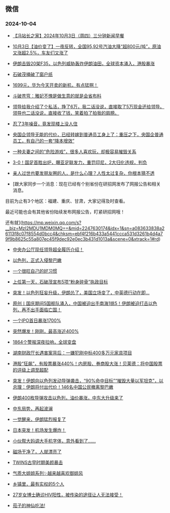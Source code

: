 ## 微信 
### 2024-10-04

+ [【冯站长之家】2024年10月3日（周四）三分钟新闻早餐](https://mp.weixin.qq.com/s?__biz=MzA5OTQyMDgyOQ==&mid=2652723878&idx=1&sn=97a68c3e3a9dbf072115c108f9f804ce&chksm=8a8c82bb638a7e29d087365c0d9cd813968901fb3e9c007e195547b98ae6322bc8ef9bcabf5a&scene=0&xtrack=1#rd)

+ [10月3日【油价变了】一夜反转，全国95,92号汽油大降“超800元/吨”，原油又涨超2.5%，车友们又涨了](https://mp.weixin.qq.com/s?__biz=MzIwODg4MDM1NQ==&mid=2247514319&idx=2&sn=3ca7c7b1bc4f88881c9d0896c1f6d68e&chksm=96f3fcd9a6ed324e19602ed9f08ded2a55bea5ef1553ec7a1953a3d48ba06f8b9334f08b6da6&scene=0&xtrack=1#rd)

+ [伊朗击毁20架F35，以色列威胁轰炸伊朗油田，全球资本涌入，港股暴涨](https://mp.weixin.qq.com/s?__biz=MjM5Njg1OTQ3Mg==&mid=2653405706&idx=1&sn=0e7c812b40e22f830c0e85b69702f867&chksm=bc88d8b543314fc7e291defa02ed7dfdad30e8b62ec57ac295e44c052a06b27cbe76cffa5215&scene=0&xtrack=1#rd)

+ [石破茂捅破了窗户纸](https://mp.weixin.qq.com/s?__biz=MjM5Njc3NDQ0Mg==&mid=2667132085&idx=1&sn=c7d6d85e1281f62fe99326f327ad6a91&chksm=bc2eabeb057f2d4fb2791dd9dad63824cc88a5008e0d752b43ed33d01e80a42c75a9d2a64825&scene=0&xtrack=1#rd)

+ [1699元，华为今天开卖的新机，有点猛啊！](https://mp.weixin.qq.com/s?__biz=MzIwMzIwOTgwOA==&mid=2247515845&idx=1&sn=acdad866ebdcbefc9448eb0036eea82e&chksm=976fbd4b5efd85f6ccea0cc575edca8b106d3440d24068aee999c66e95a0000889d65ba902ea&scene=0&xtrack=1#rd)

+ [斗破苍穹：雅妃不愧是做生意的就是会省布料](https://mp.weixin.qq.com/s?__biz=MzI5Mjc5MzM4Mw==&mid=2247522770&idx=2&sn=fbf6e9de4d8bd7acff963422d90a547e&chksm=ed98267c187639f115ca9295147158db836aebc51b37eb4b722bf3fcbc8882561f825f2abad8&scene=0&xtrack=1#rd)

+ [领导给我介绍了个私活，挣了6万，我二话没说，直接取了5万现金还给领导。领导也二话没说，直接收了钱，笑着拍了拍我的肩膀。](http://mp.weixin.qq.com/s?__biz=MzA3ODkwNDEyNw==&mid=2448174276&idx=1&sn=51fdcce6750c70a858103a156deb6530&chksm=8a2902ff27eac6179b0f5a8a50b9cf7d275420a7734359f0789713bbab46fc93c4541eb96739&scene=126&sessionid=0#rd)

+ [忍了3年噪音，竟发现楼上没人住](https://mp.weixin.qq.com/s?__biz=MzA4MTQ2NDg1NQ==&mid=2652821459&idx=1&sn=63d431c44bdf20492dd27a379ea93475&chksm=854c8d56b6cf9ef8cbc418fbabde13d6582204be2cfbf8572efb52fa67c479fc2bc128335771&scene=0&xtrack=1#rd)

+ [央国企领导无能的代价，已经转嫁到普通员工身上了：重压之下，央国企普通员工，有自己的一套“降本增效”](https://mp.weixin.qq.com/s?__biz=MzIzOTY4NDM0Ng==&mid=2247484911&idx=1&sn=f8a9321e1e508d2cb05d4c805e077c8f&chksm=e89c05c5e34f560e888d47e4dcfb4c816a6de562f7a6213cae961008131e88eaa3708391aa9f&scene=0&xtrack=1#rd)

+ [一种夫妻之间的“危险游戏”，很多人喜欢玩，却极容易摧毁关系](https://mp.weixin.qq.com/s?__biz=MzA5NTk1MDMxMg==&mid=2653018694&idx=1&sn=b237257912fd6dc82f7fe0a839a91ad5&chksm=8a7615bd9ff5de6090fd51837c7cd9de6afd0884cde26a9396b7863372912e7b510240940bcb&scene=0&xtrack=1#rd)

+ [3-0！国足首胜出炉，曝亚足联发力，重罚印尼，2大归化违规，判负](https://mp.weixin.qq.com/s?__biz=MzkyNzI4NzA0OA==&mid=2247490544&idx=1&sn=099957bd4fc582b95bacfb0153b47467&chksm=c32e902e20d026814fd8318d15e68ee379c5a7fa21721483fcc0d1d5d1b9dddf674ae32ea7bb&scene=0&xtrack=1#rd)

+ [亲人过世也要发朋友圈的人，是什么心理？人性太过复杂，你根本猜不透](https://mp.weixin.qq.com/s?__biz=MzI0NDY1Mzg0Ng==&mid=2247585412&idx=1&sn=b9d35c349fc8eff922217660662036ae&chksm=e88fb00cc849115a8e5bc5fd1e56bd4ae1e0b620941103848b67ac9a16d1aa52ffe05c4420b0&scene=0&xtrack=1#rd)

+ [跟大家同步一个消息：现在已经有个别省份在研招网发布了网报公告和相关消息。

目前为止有3个地区：福建、重庆、甘肃，大家记得及时查看。

最近可能也会有其他省份陆续发布网报公告，盯紧研招网哦！

还有就](https://mp.weixin.qq.com/s?__biz=MzI2MDU1MDM0MQ==&mid=2247630174&idx=1&sn=a083633838a26113f8c07f8554d0bcc4&chksm=ebf4f216b433a5441ccca531d3261b4d4a79f9b8625c55a807ec45f9dec92e0ec3b431d1013a&scene=0&xtrack=1#rd)

+ [中央办公厅现任领导超全履历介绍！](https://mp.weixin.qq.com/s?__biz=MzI2NjU2MzI0Ng==&mid=2247505718&idx=1&sn=af89ebe88beccfe41935981bbafb9d67&chksm=ebb9dd1ecbb75e8ae34c4c31eb56671aa239d8e782bc9561d3540d192b2026899c7ac4d748eb&scene=0&xtrack=1#rd)

+ [以色列，正式入侵黎巴嫩](https://mp.weixin.qq.com/s?__biz=MzkyNzIwODI3OA==&mid=2247666233&idx=1&sn=1863293714d31d3ffc5b102fc9384a6d&chksm=c3233c3efb68e6e6c0407aff1f5046b2574b9efe0f056aaee7564e1aa8489439fdc5adbf0908&scene=0&xtrack=1#rd)

+ [一个很旺自己的好习惯](https://mp.weixin.qq.com/s?__biz=MjM5OTI4MzQxNA==&mid=2651972063&idx=1&sn=3943fa92ebc615dfdb9c2a5bbe893879&chksm=bde3e6394a1a0c39dfc0517979f68d2690195597181e973667372e18ffbb5fd509b95cdcefc9&scene=0&xtrack=1#rd)

+ [上任第一天，石破茂宣布5项“粉身碎骨”执政目标](https://mp.weixin.qq.com/s?__biz=MzIyNTgxMjczOA==&mid=2247647778&idx=1&sn=a88a224d76ecf40a09e19bff20c061bb&chksm=e96e9162e074d1745bfabc7f4f64552ae39251b953f4035355e7ec0a709510c481e361b4b032&scene=0&xtrack=1#rd)

+ [突发！以色列狂妄升级，伊朗怂了，美国立场变了，中英德行动在即...](https://mp.weixin.qq.com/s?__biz=MzUxNjUxMTg3OA==&mid=2247647544&idx=2&sn=207762f9195d3527021d72ca1716c60f&chksm=f8589e74c9601fe408277324ca27d38d7c5ff874703ce7a05ac58ba84283eabbc21eeb986ea3&scene=0&xtrack=1#rd)

+ [原创丨国庆期间5国舰队涌入，中国被迫出手南海1挑5！伊朗被迫打击以色列，再不出手面临亡国！](https://mp.weixin.qq.com/s?__biz=MzUxNjUxMTg3OA==&mid=2247647544&idx=1&sn=172db110fb6e5e739a667f1999d68166&chksm=f81a428405a656fab82d60323d4772f4704c84ec90eff8e89dd817716817cd0f50fed8a22bd7&scene=0&xtrack=1#rd)

+ [一个IPO首日暴涨1700%](https://mp.weixin.qq.com/s?__biz=MzI5ODk1NjY1MA==&mid=2247662332&idx=1&sn=fecbcb7c8f82350bde84da3c6b5c34b8&chksm=ed6a0840f41afc1365b0eff64aa6046401c382075a4083ef3262cb7f4a5514c62d41f129e52b&scene=0&xtrack=1#rd)

+ [突然爆发！刚刚，最高涨近400%](https://mp.weixin.qq.com/s?__biz=MjI3Njc0NTk4MQ==&mid=2650412879&idx=1&sn=2410d74fa6ecfe20900a93c1caf28b8b&chksm=b6dee4a2b4077b59c4acb5a7fc76b7be2dcff0b3416444f0ff451ba542bf0bfbe278722d1f63&scene=0&xtrack=1#rd)

+ [1864个警报深夜拉响，全球变盘](https://mp.weixin.qq.com/s?__biz=MzUxNzE3NzI0NA==&mid=2247503926&idx=1&sn=05d4e0883ccd180e283a00c841ff76b4&chksm=f805bdb0d983e878e8baf5e7a373c2fec3bc16fb731e8f074462c45c6234dab52316d82e8e82&scene=0&xtrack=1#rd)

+ [湖南财政厅长遇害案背后：一嫌犯刚中标400多万元家具项目](https://mp.weixin.qq.com/s?__biz=MjY2NzgwMjU0MA==&mid=2650282228&idx=1&sn=56e7786a5dba02ea4c1e953d074edbec&chksm=ae987ed4f3987a753b85699de6424d4d6f19e76023bc2b6fe48b6d18cb74d46c50a327914aa2&scene=0&xtrack=1#rd)

+ [港股“狂飙”，有股票暴涨440%！内房股、券商股大涨！贝莱德：将中国股票的评级上调至超配](https://mp.weixin.qq.com/s?__biz=Mzg3NTA5MjkyNQ==&mid=2248369327&idx=1&sn=97a5ef72a6c21259913005793275e53f&chksm=ccde69aee9cbbb86eabc77e594fe2506c609e28383c556f813b19d822ff335e3316c3f52e668&scene=0&xtrack=1#rd)

+ [突发！伊朗向以色列发动导弹袭击，“90%命中目标”“摧毁大量以军坦克”，以总理：伊朗将付出代价！146名中国公民撤离黎巴嫩](https://mp.weixin.qq.com/s?__biz=Mzg3NTA5MjkyNQ==&mid=2248369248&idx=1&sn=8da84e9ce44526646ccaa9497a0f890b&chksm=cca70216f8b5c5b844deec77391c25f0a7251be20268fe02343828a3f5ef8916f95aff326b26&scene=0&xtrack=1#rd)

+ [伊朗400枚导弹攻击以色列，油价暴涨，中东大升级来了](https://mp.weixin.qq.com/s?__biz=MjM5Njg1OTQ3Mg==&mid=2653405697&idx=1&sn=c2caa2e007aa8eca5b29a28b49b6385e&chksm=bcbe7e48bd1eba757445c8211011a442d0d1aa27e14af022ae82c7ec3ac9b341dc3dd6d51b41&scene=0&xtrack=1#rd)

+ [中东局势，再起波澜](https://mp.weixin.qq.com/s?__biz=MzkxMTMxNjY2MA==&mid=2247533354&idx=1&sn=3407770575cdca592e03898fa28dd813&chksm=c003eb30811067d717748819ed9d9ef4a20252cf3ab9095cdcda6ec18f476760e48eb2703dcd&scene=0&xtrack=1#rd)

+ [一觉醒来，伊朗猛烈报复了](https://mp.weixin.qq.com/s?__biz=MzA5OTk4NDYwMw==&mid=2651562615&idx=1&sn=b32b5dbbfe24f902d018d5064cbcbb35&chksm=8ac4c359547ef7d896103813fb1d985602a0f959df59dfc886f0f953177748503882ff5130a7&scene=0&xtrack=1#rd)

+ [日本突发！机场发生爆炸！](https://mp.weixin.qq.com/s?__biz=MTIzNDg3NzY2MA==&mid=2653634086&idx=1&sn=5d80a047773d1e76beca66f992b29ff8&chksm=7b3e64de19571253f306579bb3f60a59afd7949ed9c22436ee6afcc8433250956820f44f0785&scene=0&xtrack=1#rd)

+ [小伙帮大妈调大手机字体，意外看到了……](https://mp.weixin.qq.com/s?__biz=MjM5Nzk5ODU3Mw==&mid=2661201624&idx=1&sn=0f3a586baf35f63df0534349ca561c0c&chksm=bc0778167de6b258946ca2f81a51f45fba9581157c3512d42da703cf4e479c7d2a85b092462d&scene=0&xtrack=1#rd)

+ [磁场干净了，人就漂亮了](https://mp.weixin.qq.com/s?__biz=MjM5MDc0NTY2OA==&mid=2651828503&idx=2&sn=c02f3498c2886acad1ede9047f2c462a&chksm=bca150539ff68ba233032c3e8e832e6806795f0f46581adba8e4e55592da9eaf13891c172947&scene=0&xtrack=1#rd)

+ [TWINS古早时期美颜暴击](http://mp.weixin.qq.com/s?__biz=MzI1MjQ1OTMyNQ==&mid=2247603650&idx=1&sn=0a54a83bef8ca595d7ab41bc6b78eb91&chksm=e9e07590de97fc86a49af5ef9cfb24de41b7dc2ac2fac1ed10627fc838bbfb375e3bc8c12ed6&scene=126&sessionid=0#rd)

+ [气质大姐姐系列✨越来越喜欢御姐风](http://mp.weixin.qq.com/s?__biz=MzkwNzc0OTc2NQ==&mid=2247488022&idx=1&sn=5822d410ec7b857b5014a849db95e60c&chksm=c0d522fcf7a2abea0c1e9b7096e3142fea9b580822facb36161c9d688e0deb33c84616e67306&scene=126&sessionid=0#rd)

+ [乡镇里，最有实权的5个人](https://mp.weixin.qq.com/s?__biz=MzkzMDYxMjY4NA==&mid=2247485997&idx=1&sn=fb4825e0c9442145e555d86818e4c792&chksm=c35c8c2e9dc2ca6722289e8a9fa99d72bbef7b0ef48e24a3597bc0b6fa25db52e80237954fb9&scene=0&xtrack=1#rd)

+ [27岁女博士确诊HIV阳性，被传染的途径让人无法接受！](https://mp.weixin.qq.com/s?__biz=MzkyNDY1NzAwNQ==&mid=2248723384&idx=1&sn=14e1943cad88e2535eccfd4fee37231c&chksm=c3c3b5273cf58ebcc339db13b7dbeab05dd78938a4794df22e8f08b5307a57799a0a87ec67e6&scene=0&xtrack=1#rd)

+ [茄子的神仙吃法!](http://mp.weixin.qq.com/s?__biz=MzkzMzc3NjEzMw==&mid=2247485273&idx=1&sn=b150af7fb46453abaf795f4c5ad937e8&chksm=c2461933f53190252dff3bc1ab4725a5e64967ef4985bdf66c690ab5b0adcc0daceb12ac52d4&scene=126&sessionid=0#rd)

